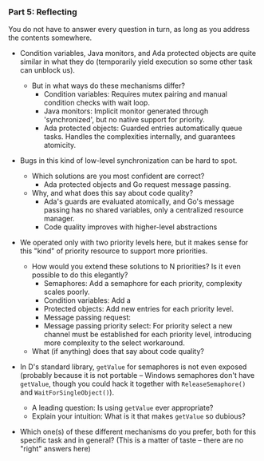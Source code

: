 ### Part 5: Reflecting

You do not have to answer every question in turn, as long as you address the contents somewhere.

- Condition variables, Java monitors, and Ada protected objects are quite similar in what they do (temporarily yield execution so some other task can unblock us).
  - But in what ways do these mechanisms differ?
    - Condition variables: Requires mutex pairing and manual condition checks with wait loop.
    - Java monitors: Implicit monitor generated through 'synchronized', but no native support for priority.
    - Ada protected objects: Guarded entries automatically queue tasks. Handles the complexities internally, and guarantees atomicity.

- Bugs in this kind of low-level synchronization can be hard to spot.
  - Which solutions are you most confident are correct?
    - Ada protected objects and Go request message passing.
  - Why, and what does this say about code quality?
    - Ada's guards are evaluated atomically, and Go's message passing has no shared variables, only a centralized resource manager.
    - Code quality improves with higher-level abstractions

- We operated only with two priority levels here, but it makes sense for this "kind" of priority resource to support more priorities.
  - How would you extend these solutions to N priorities? Is it even possible to do this elegantly?
    - Semaphores: Add a semaphore for each priority, complexity scales poorly.
    - Condition variables: Add a 
    - Protected objects: Add new entries for each priority level.
    - Message passing request: 
    - Message passing priority select: For priority select a new channel must be established for each priority level, introducing more complexity to the select workaround.
  - What (if anything) does that say about code quality?

- In D's standard library, `getValue` for semaphores is not even exposed (probably because it is not portable – Windows semaphores don't have `getValue`, though you could hack it together with `ReleaseSemaphore()` and `WaitForSingleObject()`).
  - A leading question: Is using `getValue` ever appropriate?
  - Explain your intuition: What is it that makes `getValue` so dubious?

- Which one(s) of these different mechanisms do you prefer, both for this specific task and in general? (This is a matter of taste – there are no "right" answers here)